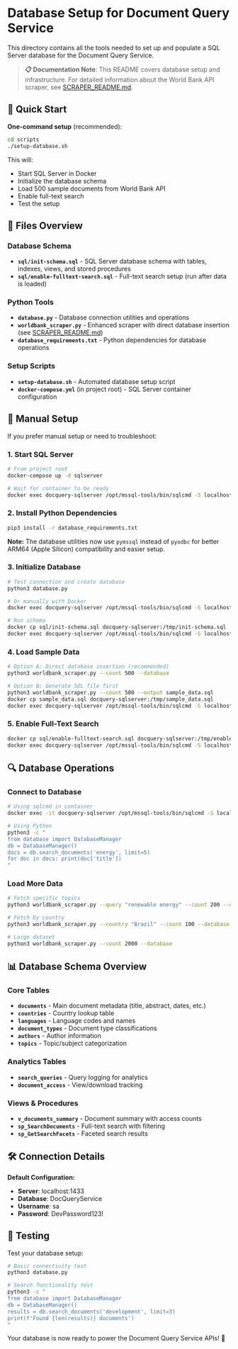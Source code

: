 # Database Setup for Document Query Service

This directory contains all the tools needed to set up and populate a SQL Server database for the Document Query Service.

> **📋 Documentation Note**: This README covers database setup and infrastructure. For detailed information about the World Bank API scraper, see [SCRAPER_README.md](SCRAPER_README.md).

## 🚀 Quick Start

**One-command setup** (recommended):
```bash
cd scripts
./setup-database.sh
```

This will:
- Start SQL Server in Docker
- Initialize the database schema  
- Load 500 sample documents from World Bank API
- Enable full-text search
- Test the setup

## 📁 Files Overview

### Database Schema
- **`sql/init-schema.sql`** - SQL Server database schema with tables, indexes, views, and stored procedures
- **`sql/enable-fulltext-search.sql`** - Full-text search setup (run after data is loaded)

### Python Tools
- **`database.py`** - Database connection utilities and operations
- **`worldbank_scraper.py`** - Enhanced scraper with direct database insertion (see [SCRAPER_README.md](SCRAPER_README.md))
- **`database_requirements.txt`** - Python dependencies for database operations

### Setup Scripts  
- **`setup-database.sh`** - Automated database setup script
- **`docker-compose.yml`** (in project root) - SQL Server container configuration

## 🔧 Manual Setup

If you prefer manual setup or need to troubleshoot:

### 1. Start SQL Server
```bash
# From project root
docker-compose up -d sqlserver

# Wait for container to be ready
docker exec docquery-sqlserver /opt/mssql-tools/bin/sqlcmd -S localhost -U sa -P 'DevPassword123!' -Q 'SELECT 1'
```

### 2. Install Python Dependencies
```bash
pip3 install -r database_requirements.txt
```

**Note:** The database utilities now use `pymssql` instead of `pyodbc` for better ARM64 (Apple Silicon) compatibility and easier setup.

### 3. Initialize Database
```bash
# Test connection and create database
python3 database.py

# Or manually with Docker
docker exec docquery-sqlserver /opt/mssql-tools/bin/sqlcmd -S localhost -U sa -P 'DevPassword123!' -Q "CREATE DATABASE DocQueryService"

# Run schema
docker cp sql/init-schema.sql docquery-sqlserver:/tmp/init-schema.sql
docker exec docquery-sqlserver /opt/mssql-tools/bin/sqlcmd -S localhost -U sa -P 'DevPassword123!' -d DocQueryService -i /tmp/init-schema.sql
```

### 4. Load Sample Data
```bash
# Option A: Direct database insertion (recommended)
python3 worldbank_scraper.py --count 500 --database

# Option B: Generate SQL file first
python3 worldbank_scraper.py --count 500 --output sample_data.sql
docker cp sample_data.sql docquery-sqlserver:/tmp/sample_data.sql  
docker exec docquery-sqlserver /opt/mssql-tools/bin/sqlcmd -S localhost -U sa -P 'DevPassword123!' -d DocQueryService -i /tmp/sample_data.sql
```

### 5. Enable Full-Text Search
```bash
docker cp sql/enable-fulltext-search.sql docquery-sqlserver:/tmp/enable-fulltext-search.sql
docker exec docquery-sqlserver /opt/mssql-tools/bin/sqlcmd -S localhost -U sa -P 'DevPassword123!' -d DocQueryService -i /tmp/enable-fulltext-search.sql
```

## 🔍 Database Operations

### Connect to Database
```bash
# Using sqlcmd in container
docker exec -it docquery-sqlserver /opt/mssql-tools/bin/sqlcmd -S localhost -U sa -P 'DevPassword123!' -d DocQueryService

# Using Python
python3 -c "
from database import DatabaseManager
db = DatabaseManager() 
docs = db.search_documents('energy', limit=5)
for doc in docs: print(doc['title'])
"
```

### Load More Data
```bash
# Fetch specific topics
python3 worldbank_scraper.py --query "renewable energy" --count 200 --database

# Fetch by country  
python3 worldbank_scraper.py --country "Brazil" --count 100 --database

# Large dataset
python3 worldbank_scraper.py --count 2000 --database
```

## 📊 Database Schema Overview

### Core Tables
- **`documents`** - Main document metadata (title, abstract, dates, etc.)
- **`countries`** - Country lookup table
- **`languages`** - Language codes and names  
- **`document_types`** - Document type classifications
- **`authors`** - Author information
- **`topics`** - Topic/subject categorization

### Analytics Tables  
- **`search_queries`** - Query logging for analytics
- **`document_access`** - View/download tracking

### Views & Procedures
- **`v_documents_summary`** - Document summary with access counts
- **`sp_SearchDocuments`** - Full-text search with filtering
- **`sp_GetSearchFacets`** - Faceted search results

## 🛠️ Connection Details

**Default Configuration:**
- **Server**: localhost:1433
- **Database**: DocQueryService  
- **Username**: sa
- **Password**: DevPassword123!

## 🧪 Testing

Test your database setup:
```bash
# Basic connectivity test
python3 database.py

# Search functionality test
python3 -c "
from database import DatabaseManager
db = DatabaseManager()
results = db.search_documents('development', limit=3)
print(f'Found {len(results)} documents')
"
```

Your database is now ready to power the Document Query Service APIs! 🎉